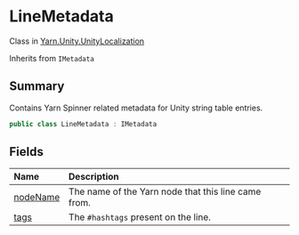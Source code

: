 # LineMetadata

Class in [Yarn.Unity.UnityLocalization](/docs/api/csharp/yarn.unity.unitylocalization.md)

Inherits from `IMetadata`

## Summary


Contains Yarn Spinner related metadata for Unity string table entries.


```csharp
public class LineMetadata : IMetadata
```

## Fields

|Name|Description|
|:---|:---|
|[nodeName](/docs/api/csharp/yarn.unity.unitylocalization.linemetadata.nodename.md)|The name of the Yarn node that this line came from.|
|[tags](/docs/api/csharp/yarn.unity.unitylocalization.linemetadata.tags.md)|The  <code>#hashtags</code>  present on the line.|

